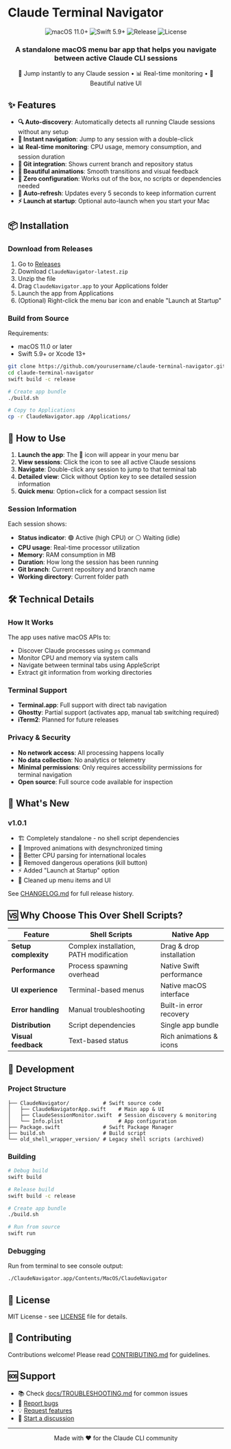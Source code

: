 # Claude Terminal Navigator

<div align="center">
  <img src="https://img.shields.io/badge/macOS-11.0+-blue.svg" alt="macOS 11.0+">
  <img src="https://img.shields.io/badge/Swift-5.9+-orange.svg" alt="Swift 5.9+">
  <img src="https://img.shields.io/github/v/release/yourusername/claude-terminal-navigator" alt="Release">
  <img src="https://img.shields.io/github/license/yourusername/claude-terminal-navigator" alt="License">
</div>

<div align="center">
  <h3>A standalone macOS menu bar app that helps you navigate between active Claude CLI sessions</h3>
  <p>🚀 Jump instantly to any Claude session • 📊 Real-time monitoring • 🎨 Beautiful native UI</p>
</div>

## ✨ Features

- **🔍 Auto-discovery**: Automatically detects all running Claude sessions without any setup
- **🚀 Instant navigation**: Jump to any session with a double-click
- **📊 Real-time monitoring**: CPU usage, memory consumption, and session duration
- **🌿 Git integration**: Shows current branch and repository status
- **🎨 Beautiful animations**: Smooth transitions and visual feedback
- **🚫 Zero configuration**: Works out of the box, no scripts or dependencies needed
- **🔄 Auto-refresh**: Updates every 5 seconds to keep information current
- **⚡ Launch at startup**: Optional auto-launch when you start your Mac

## 📦 Installation

### Download from Releases

1. Go to [Releases](https://github.com/yourusername/claude-terminal-navigator/releases/latest)
2. Download `ClaudeNavigator-latest.zip`
3. Unzip the file
4. Drag `ClaudeNavigator.app` to your Applications folder
5. Launch the app from Applications
6. (Optional) Right-click the menu bar icon and enable "Launch at Startup"

### Build from Source

Requirements:
- macOS 11.0 or later
- Swift 5.9+ or Xcode 13+

```bash
git clone https://github.com/yourusername/claude-terminal-navigator.git
cd claude-terminal-navigator
swift build -c release

# Create app bundle
./build.sh

# Copy to Applications
cp -r ClaudeNavigator.app /Applications/
```

## 🎯 How to Use

1. **Launch the app**: The 🤖 icon will appear in your menu bar
2. **View sessions**: Click the icon to see all active Claude sessions
3. **Navigate**: Double-click any session to jump to that terminal tab
4. **Detailed view**: Click without Option key to see detailed session information
5. **Quick menu**: Option+click for a compact session list

### Session Information

Each session shows:
- **Status indicator**: 🟢 Active (high CPU) or ⚪ Waiting (idle)
- **CPU usage**: Real-time processor utilization
- **Memory**: RAM consumption in MB
- **Duration**: How long the session has been running
- **Git branch**: Current repository and branch name
- **Working directory**: Current folder path

## 🛠️ Technical Details

### How It Works

The app uses native macOS APIs to:
- Discover Claude processes using `ps` command
- Monitor CPU and memory via system calls
- Navigate between terminal tabs using AppleScript
- Extract git information from working directories

### Terminal Support

- **Terminal.app**: Full support with direct tab navigation
- **Ghostty**: Partial support (activates app, manual tab switching required)
- **iTerm2**: Planned for future releases

### Privacy & Security

- **No network access**: All processing happens locally
- **No data collection**: No analytics or telemetry
- **Minimal permissions**: Only requires accessibility permissions for terminal navigation
- **Open source**: Full source code available for inspection

## 🚀 What's New

### v1.0.1
- 🏗️ Completely standalone - no shell script dependencies
- 🎨 Improved animations with desynchronized timing
- 🔧 Better CPU parsing for international locales
- 🚫 Removed dangerous operations (kill button)
- ⚡ Added "Launch at Startup" option
- 🧹 Cleaned up menu items and UI

See [CHANGELOG.md](CHANGELOG.md) for full release history.

## 🆚 Why Choose This Over Shell Scripts?

| Feature | Shell Scripts | Native App |
|---------|---------------|------------|
| **Setup complexity** | Complex installation, PATH modification | Drag & drop installation |
| **Performance** | Process spawning overhead | Native Swift performance |
| **UI experience** | Terminal-based menus | Native macOS interface |
| **Error handling** | Manual troubleshooting | Built-in error recovery |
| **Distribution** | Script dependencies | Single app bundle |
| **Visual feedback** | Text-based status | Rich animations & icons |

## 🔧 Development

### Project Structure
```
├── ClaudeNavigator/           # Swift source code
│   ├── ClaudeNavigatorApp.swift    # Main app & UI
│   ├── ClaudeSessionMonitor.swift  # Session discovery & monitoring
│   └── Info.plist                  # App configuration
├── Package.swift              # Swift Package Manager
├── build.sh                   # Build script
└── old_shell_wrapper_version/ # Legacy shell scripts (archived)
```

### Building

```bash
# Debug build
swift build

# Release build
swift build -c release

# Create app bundle
./build.sh

# Run from source
swift run
```

### Debugging

Run from terminal to see console output:
```bash
./ClaudeNavigator.app/Contents/MacOS/ClaudeNavigator
```

## 📄 License

MIT License - see [LICENSE](LICENSE) file for details.

## 🤝 Contributing

Contributions welcome! Please read [CONTRIBUTING.md](CONTRIBUTING.md) for guidelines.

## 🆘 Support

- 📚 Check [docs/TROUBLESHOOTING.md](docs/TROUBLESHOOTING.md) for common issues
- 🐛 [Report bugs](https://github.com/yourusername/claude-terminal-navigator/issues/new?template=bug_report.md)
- 💡 [Request features](https://github.com/yourusername/claude-terminal-navigator/issues/new?template=feature_request.md)
- 💬 [Start a discussion](https://github.com/yourusername/claude-terminal-navigator/discussions)

---

<div align="center">
  Made with ❤️ for the Claude CLI community
</div>